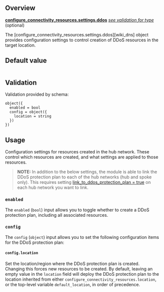 <!-- markdownlint-disable first-line-h1 -->
## Overview

[**configure_connectivity_resources.settings.ddos**](#overview) [*see validation for type*](#Validation) (optional)

The [configure_connectivity_resources.settings.ddos][wiki_dns] object provides configuration settings to control creation of DDoS resources in the target location.

## Default value

```hcl

```

## Validation

Validation provided by schema:

```hcl
object({
  enabled = bool
  config = object({
    location = string
  })
})
```

## Usage

Configuration settings for resources created in the hub network.
These control which resources are created, and what settings are applied to those resources.

> **NOTE:**
> In addition to the below settings, the module is able to link the DDoS protection plan to each of the hub networks (hub and spoke only).
> This requires setting [link_to_ddos_protection_plan = true][wiki_hub_networks_link_to_ddos_protection_plan] on each hub network you want to link.

### `enabled`

The `enabled` (`bool`) input allows you to toggle whether to create a DDoS protection plan, including all associated resources.

### `config`

The `config` (`object`) input allows you to set the following configuration items for the DDoS protection plan:

#### `config.location`

Set the location/region where the DDoS protection plan is created.
Changing this forces new resources to be created.
By default, leaving an empty value in the `location` field will deploy the DDoS protection plan to the location inherited from either `configure_connectivity_resources.location`, or the top-level variable `default_location`, in order of precedence.

[//]: # "************************"
[//]: # "INSERT LINK LABELS BELOW"
[//]: # "************************"

[this_page]: # "Link for the current page."

[wiki_hub_networks_link_to_ddos_protection_plan]: %5BVariables%5D-configure_connectivity_resources.settings.hub_networks%5B%5D#configlinktoddosprotectionplan "Wiki - configure_connectivity_resources settings hub_networks config link_to_ddos_protection_plan"
